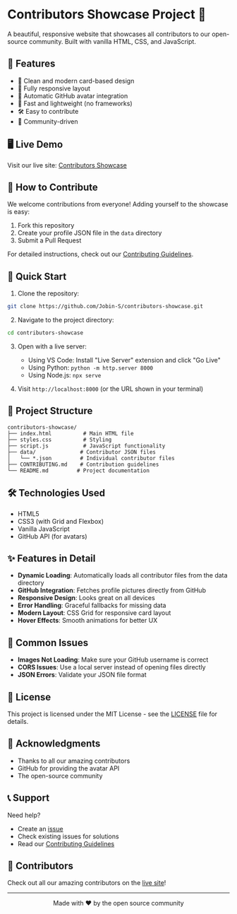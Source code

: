 # Contributors Showcase Project 🌟

A beautiful, responsive website that showcases all contributors to our open-source community. Built with vanilla HTML, CSS, and JavaScript.

## 🎯 Features

- 🎨 Clean and modern card-based design
- 📱 Fully responsive layout
- 🔄 Automatic GitHub avatar integration
- 🚀 Fast and lightweight (no frameworks)
- 🛠 Easy to contribute
- 🤝 Community-driven

## 🖥 Live Demo

Visit our live site: [Contributors Showcase](https://Jobin-S.github.io/contributors-showcase)

## 🤝 How to Contribute

We welcome contributions from everyone! Adding yourself to the showcase is easy:

1. Fork this repository
2. Create your profile JSON file in the `data` directory
3. Submit a Pull Request

For detailed instructions, check out our [Contributing Guidelines](CONTRIBUTING.md).

## 🚀 Quick Start

1. Clone the repository:

```bash
git clone https://github.com/Jobin-S/contributors-showcase.git
```

2. Navigate to the project directory:

```bash
cd contributors-showcase
```

3. Open with a live server:

   - Using VS Code: Install "Live Server" extension and click "Go Live"
   - Using Python: `python -m http.server 8000`
   - Using Node.js: `npx serve`

4. Visit `http://localhost:8000` (or the URL shown in your terminal)

## 📁 Project Structure

```
contributors-showcase/
├── index.html          # Main HTML file
├── styles.css          # Styling
├── script.js           # JavaScript functionality
├── data/              # Contributor JSON files
│   └── *.json         # Individual contributor files
├── CONTRIBUTING.md    # Contribution guidelines
└── README.md         # Project documentation
```

## 🛠 Technologies Used

- HTML5
- CSS3 (with Grid and Flexbox)
- Vanilla JavaScript
- GitHub API (for avatars)

## ✨ Features in Detail

- **Dynamic Loading**: Automatically loads all contributor files from the data directory
- **GitHub Integration**: Fetches profile pictures directly from GitHub
- **Responsive Design**: Looks great on all devices
- **Error Handling**: Graceful fallbacks for missing data
- **Modern Layout**: CSS Grid for responsive card layout
- **Hover Effects**: Smooth animations for better UX

## 🤔 Common Issues

- **Images Not Loading**: Make sure your GitHub username is correct
- **CORS Issues**: Use a local server instead of opening files directly
- **JSON Errors**: Validate your JSON file format

## 📝 License

This project is licensed under the MIT License - see the [LICENSE](LICENSE) file for details.

## 🙏 Acknowledgments

- Thanks to all our amazing contributors
- GitHub for providing the avatar API
- The open-source community

## 📞 Support

Need help?

- Create an [issue](https://github.com/Jobin-S/contributors-showcase/issues)
- Check existing issues for solutions
- Read our [Contributing Guidelines](CONTRIBUTING.md)

## 🌟 Contributors

Check out all our amazing contributors on the [live site](https://Jobin-S.github.io/contributors-showcase)!

---

<p align="center">Made with ❤️ by the open source community</p>
